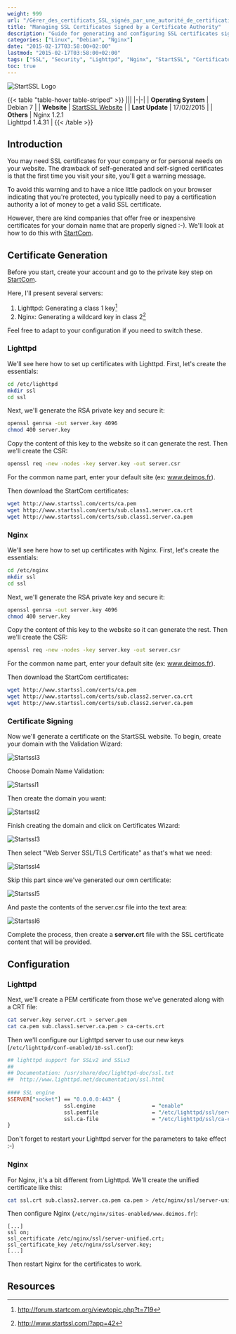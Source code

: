 ```yaml
---
weight: 999
url: "/Gérer_des_certificats_SSL_signés_par_une_autorité_de_certification/"
title: "Managing SSL Certificates Signed by a Certificate Authority"
description: "Guide for generating and configuring SSL certificates signed by a certificate authority like StartSSL for Nginx and Lighttpd web servers."
categories: ["Linux", "Debian", "Nginx"]
date: "2015-02-17T03:58:00+02:00"
lastmod: "2015-02-17T03:58:00+02:00"
tags: ["SSL", "Security", "Lighttpd", "Nginx", "StartSSL", "Certificates", "HTTPS"]
toc: true
---
```


![StartSSL Logo](/images/startssl_logo.png)

{{< table "table-hover table-striped" >}}
|||
|-|-|
| **Operating System** | Debian 7 |
| **Website** | [StartSSL Website](https://www.startssl.com) |
| **Last Update** | 17/02/2015 |
| **Others** | Nginx 1.2.1<br />Lighttpd 1.4.31 |
{{< /table >}}

## Introduction

You may need SSL certificates for your company or for personal needs on your website. The drawback of self-generated and self-signed certificates is that the first time you visit your site, you'll get a warning message.

To avoid this warning and to have a nice little padlock on your browser indicating that you're protected, you typically need to pay a certification authority a lot of money to get a valid SSL certificate.

However, there are kind companies that offer free or inexpensive certificates for your domain name that are properly signed :-). We'll look at how to do this with [StartCom](https://www.startcom.org/).

## Certificate Generation

Before you start, create your account and go to the private key step on [StartCom](https://www.startcom.org/).

Here, I'll present several servers:

1. Lighttpd: Generating a class 1 key[^1]
2. Nginx: Generating a wildcard key in class 2[^2]

Feel free to adapt to your configuration if you need to switch these.

### Lighttpd

We'll see here how to set up certificates with Lighttpd. First, let's create the essentials:

```bash
cd /etc/lighttpd
mkdir ssl
cd ssl
```

Next, we'll generate the RSA private key and secure it:

```bash
openssl genrsa -out server.key 4096
chmod 400 server.key
```

Copy the content of this key to the website so it can generate the rest. Then we'll create the CSR:

```bash
openssl req -new -nodes -key server.key -out server.csr
```

For the common name part, enter your default site (ex: www.deimos.fr).

Then download the StartCom certificates:

```bash
wget http://www.startssl.com/certs/ca.pem
wget http://www.startssl.com/certs/sub.class1.server.ca.crt
wget http://www.startssl.com/certs/sub.class1.server.ca.pem
```

### Nginx

We'll see here how to set up certificates with Nginx. First, let's create the essentials:

```bash
cd /etc/nginx
mkdir ssl
cd ssl
```

Next, we'll generate the RSA private key and secure it:

```bash
openssl genrsa -out server.key 4096
chmod 400 server.key
```

Copy the content of this key to the website so it can generate the rest. Then we'll create the CSR:

```bash
openssl req -new -nodes -key server.key -out server.csr
```

For the common name part, enter your default site (ex: www.deimos.fr).

Then download the StartCom certificates:

```bash
wget http://www.startssl.com/certs/ca.pem
wget http://www.startssl.com/certs/sub.class2.server.ca.crt
wget http://www.startssl.com/certs/sub.class2.server.ca.pem
```

### Certificate Signing

Now we'll generate a certificate on the StartSSL website. To begin, create your domain with the Validation Wizard:

![Startssl3](/images/startssl3.png)

Choose Domain Name Validation:

![Startssl1](/images/startssl1.png)

Then create the domain you want:

![Startssl2](/images/startssl2.png)

Finish creating the domain and click on Certificates Wizard:

![Startssl3](/images/startssl3.png)

Then select "Web Server SSL/TLS Certificate" as that's what we need:

![Startssl4](/images/startssl4.png)

Skip this part since we've generated our own certificate:

![Startssl5](/images/startssl5.png)

And paste the contents of the server.csr file into the text area:

![Startssl6](/images/startssl6.png)

Complete the process, then create a **server.crt** file with the SSL certificate content that will be provided.

## Configuration

### Lighttpd

Next, we'll create a PEM certificate from those we've generated along with a CRT file:

```bash
cat server.key server.crt > server.pem
cat ca.pem sub.class1.server.ca.pem > ca-certs.crt
```

Then we'll configure our Lighttpd server to use our new keys (`/etc/lighttpd/conf-enabled/10-ssl.conf`):

```perl
## lighttpd support for SSLv2 and SSLv3
## 
## Documentation: /usr/share/doc/lighttpd-doc/ssl.txt
##  http://www.lighttpd.net/documentation/ssl.html 
 
#### SSL engine
$SERVER["socket"] == "0.0.0.0:443" {
                  ssl.engine                  = "enable"
                  ssl.pemfile                 = "/etc/lighttpd/ssl/server.pem"
                  ssl.ca-file                 = "/etc/lighttpd/ssl/ca-certs.crt"
}
```

Don't forget to restart your Lighttpd server for the parameters to take effect :-)

### Nginx

For Nginx, it's a bit different from Lighttpd. We'll create the unified certificate like this:

```bash
cat ssl.crt sub.class2.server.ca.pem ca.pem > /etc/nginx/ssl/server-unified.crt
```

Then configure Nginx (`/etc/nginx/sites-enabled/www.deimos.fr`):

```nginx
[...]
ssl on;
ssl_certificate /etc/nginx/ssl/server-unified.crt;
ssl_certificate_key /etc/nginx/ssl/server.key;
[...]
```

Then restart Nginx for the certificates to work.

## Resources

[^1]: http://forum.startcom.org/viewtopic.php?t=719
[^2]: http://www.startssl.com/?app=42
